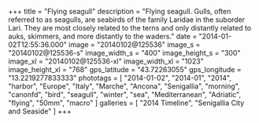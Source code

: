 +++
title = "Flying seagull"
description = "Flying seagull. Gulls, often referred to as seagulls, are seabirds of the family Laridae in the suborder Lari. They are most closely related to the terns and only distantly related to auks, skimmers, and more distantly to the waders."
date = "2014-01-02T12:55:36.000"
image = "20140102@125536"
image_s = "20140102@125536-s"
image_width_s = "400"
image_height_s = "300"
image_xl = "20140102@125536-xl"
image_width_xl = "1023"
image_height_xl = "768"
gps_latitude = "43.72263055"
gps_longitude = "13.2219277833333"
phototags = [ "2014-01-02", "2014-01", "2014", "harbor", "Europe", "Italy", "Marche", "Ancona", "Senigallia", "morning", "canonfd", "bird", "seagull", "winter", "sea", "Mediterranean", "Adriatic", "flying", "50mm", "macro" ]
galleries = [ "2014 Timeline", "Senigallia City and Seaside" ]
+++

